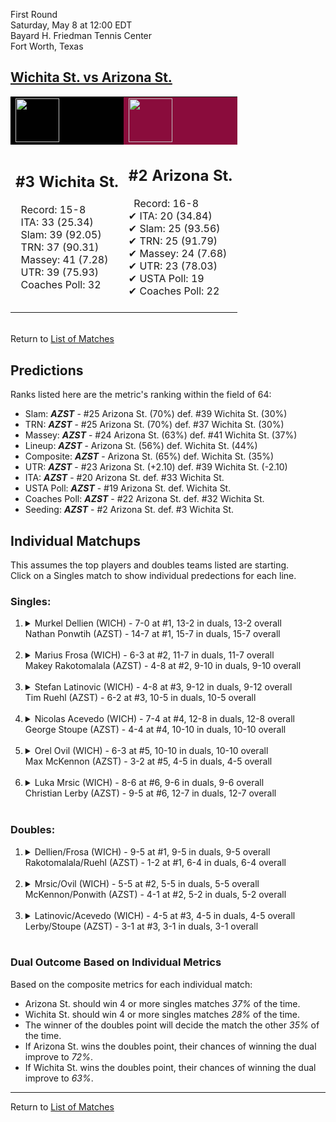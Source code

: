 First Round  
Saturday, May 8 at 12:00 EDT  
Bayard H. Friedman Tennis Center  
Fort Worth, Texas  
## [Wichita St. vs Arizona St.](https://www.ncaa.com/game/5833395)  

<table><tr style="background-color: #d9d9d9 !important"><td style="background-color: #010101 !important"><img src="https://www.ncaa.com/sites/default/files/images/logos/schools/w/wichita-st.70.png" width="70" height="70" /></td><td style="background-color: #8A0C3C !important"><img src="https://www.ncaa.com/sites/default/files/images/logos/schools/a/arizona-st.70.png" width="70" height="70" /></td></tr><tr>
<td>  

<h2>#3 Wichita St.</h2>  
&nbsp; Record: 15-8<br>  
&nbsp; ITA: 33 (25.34)<br>  
&nbsp; Slam: 39 (92.05)<br>  
&nbsp; TRN: 37 (90.31)<br>  
&nbsp; Massey: 41 (7.28)<br>  
&nbsp; UTR: 39 (75.93)<br>  
&nbsp; Coaches Poll: 32<br>  
<br>  

</td>
<td>  

<h2>#2 Arizona St.</h2>  
&nbsp; Record: 16-8<br>  
&#10004; ITA: 20 (34.84)<br>  
&#10004; Slam: 25 (93.56)<br>  
&#10004; TRN: 25 (91.79)<br>  
&#10004; Massey: 24 (7.68)<br>  
&#10004; UTR: 23 (78.03)<br>  
&#10004; USTA Poll: 19<br>  
&#10004; Coaches Poll: 22<br>  
<br>  

</td>
</tr></table>  


<br>Return to [List of Matches](../index.md)  

## Predictions  

Ranks listed here are the metric's ranking within the field of 64:  
- Slam: ***AZST*** - #25 Arizona St. (70%) def. #39 Wichita St. (30%)  
- TRN: ***AZST*** - #25 Arizona St. (70%) def. #37 Wichita St. (30%)  
- Massey: ***AZST*** - #24 Arizona St. (63%) def. #41 Wichita St. (37%)  
- Lineup: ***AZST*** - Arizona St. (56%) def. Wichita St. (44%)  
- Composite: ***AZST*** - Arizona St. (65%) def. Wichita St. (35%)  
- UTR: ***AZST*** - #23 Arizona St. (+2.10) def. #39 Wichita St. (-2.10)  
- ITA: ***AZST*** - #20 Arizona St. def. #33 Wichita St.  
- USTA Poll: ***AZST*** - #19 Arizona St. def. Wichita St.  
- Coaches Poll: ***AZST*** - #22 Arizona St. def. #32 Wichita St.  
- Seeding: ***AZST*** - #2 Arizona St. def. #3 Wichita St.  

## Individual Matchups  
This assumes the top players and doubles teams listed are starting.  
Click on a Singles match to show individual predections for each line.  

### Singles:  

<ol>
<li><details>
<summary markdown="span">Murkel Dellien (WICH) - 7-0 at #1, 13-2 in duals, 13-2 overall<br>Nathan Ponwtih (AZST) - 14-7 at #1, 15-7 in duals, 15-7 overall</summary>
<h4>Predictions</h4><ul>
<li>Slam: <b><i>AZST</i></b> - Ponwtih (68%) def. Dellien (32%)</li>  
<li>TRN: <b><i>AZST</i></b> - Ponwtih (59%) def. Dellien (41%)</li>  
<li>Massey: <b><i>WICH</i></b> - Dellien (52%) def. Ponwtih (48%)</li>  
<li>UTR: <b><i>WICH</i></b> - Dellien (56%) def. Ponwtih (44%)</li>  
<li>Composite: <b><i>AZST</i></b> - Ponwtih (55%) def. Dellien (45%)</li>  
<li>ITA: <b><i>WICH</i></b> - Dellien (19.99) def. Ponwtih (8.02)</li>  
</ul>
</details>&nbsp;</li>
<li><details>
<summary markdown="span">Marius Frosa (WICH) - 6-3 at #2, 11-7 in duals, 11-7 overall<br>Makey Rakotomalala (AZST) - 4-8 at #2, 9-10 in duals, 9-10 overall</summary>
<h4>Predictions</h4><ul>
<li>Slam: <b><i>WICH</i></b> - Frosa (100%) def. Rakotomalala (0%)</li>  
<li>TRN: <b><i>WICH</i></b> - Frosa (100%) def. Rakotomalala (0%)</li>  
<li>Massey: <b><i>AZST</i></b> - Rakotomalala (67%) def. Frosa (33%)</li>  
<li>UTR: <b><i>WICH</i></b> - Frosa (100%) def. Rakotomalala (0%)</li>  
<li>Composite: <b><i>WICH</i></b> - Frosa (83%) def. Rakotomalala (17%)</li>  
<li>ITA: <b><i>WICH</i></b> - Frosa (2.75) def. Rakotomalala (0.00)</li>  
</ul>
</details>&nbsp;</li>
<li><details>
<summary markdown="span">Stefan Latinovic (WICH) - 4-8 at #3, 9-12 in duals, 9-12 overall<br>Tim Ruehl (AZST) - 6-2 at #3, 10-5 in duals, 10-5 overall</summary>
<h4>Predictions</h4><ul>
<li>Slam: <b><i>AZST</i></b> - Ruehl (80%) def. Latinovic (20%)</li>  
<li>TRN: <b><i>AZST</i></b> - Ruehl (84%) def. Latinovic (16%)</li>  
<li>Massey: <b><i>AZST</i></b> - Ruehl (87%) def. Latinovic (13%)</li>  
<li>UTR: <b><i>AZST</i></b> - Ruehl (88%) def. Latinovic (12%)</li>  
<li>Composite: <b><i>AZST</i></b> - Ruehl (85%) def. Latinovic (15%)</li>  
<li>ITA: <b><i>AZST</i></b> - Ruehl (2.65) def. Latinovic (1.52)</li>  
</ul>
</details>&nbsp;</li>
<li><details>
<summary markdown="span">Nicolas Acevedo (WICH) - 7-4 at #4, 12-8 in duals, 12-8 overall<br>George Stoupe (AZST) - 4-4 at #4, 10-10 in duals, 10-10 overall</summary>
<h4>Predictions</h4><ul>
<li>Slam: <b><i>WICH</i></b> - Acevedo (63%) def. Stoupe (37%)</li>  
<li>TRN: <b><i>WICH</i></b> - Acevedo (62%) def. Stoupe (38%)</li>  
<li>Massey: <b><i>WICH</i></b> - Acevedo (72%) def. Stoupe (28%)</li>  
<li>UTR: <b><i>WICH</i></b> - Acevedo (64%) def. Stoupe (36%)</li>  
<li>Composite: <b><i>WICH</i></b> - Acevedo (64%) def. Stoupe (36%)</li>  
<li>ITA: <b><i>WICH</i></b> - Acevedo (1.90) def. Stoupe (1.41)</li>  
</ul>
</details>&nbsp;</li>
<li><details>
<summary markdown="span">Orel Ovil (WICH) - 6-3 at #5, 10-10 in duals, 10-10 overall<br>Max McKennon (AZST) - 3-2 at #5, 4-5 in duals, 4-5 overall</summary>
<h4>Predictions</h4><ul>
<li>Slam: <b><i>WICH</i></b> - Ovil (56%) def. McKennon (44%)</li>  
<li>TRN: <b><i>AZST</i></b> - McKennon (55%) def. Ovil (45%)</li>  
<li>Massey: <b><i>AZST</i></b> - McKennon (62%) def. Ovil (38%)</li>  
<li>UTR: <b><i>AZST</i></b> - McKennon (85%) def. Ovil (15%)</li>  
<li>Composite: <b><i>AZST</i></b> - McKennon (61%) def. Ovil (39%)</li>  
<li>ITA: <b><i>WICH</i></b> - Ovil (1.40) def. McKennon (0.00)</li>  
</ul>
</details>&nbsp;</li>
<li><details>
<summary markdown="span">Luka Mrsic (WICH) - 8-6 at #6, 9-6 in duals, 9-6 overall<br>Christian Lerby (AZST) - 9-5 at #6, 12-7 in duals, 12-7 overall</summary>
<h4>Predictions</h4><ul>
<li>Slam: <b><i>AZST</i></b> - Lerby (53%) def. Mrsic (47%)</li>  
<li>TRN: <b><i>AZST</i></b> - Lerby (56%) def. Mrsic (44%)</li>  
<li>Massey: <b><i>AZST</i></b> - Lerby (56%) def. Mrsic (44%)</li>  
<li>UTR: <b><i>AZST</i></b> - Lerby (67%) def. Mrsic (33%)</li>  
<li>Composite: <b><i>AZST</i></b> - Lerby (58%) def. Mrsic (42%)</li>  
<li>ITA: <b><i>WICH</i></b> - Mrsic (1.93) def. Lerby (1.82)</li>  
</ul>
</details>&nbsp;</li>
</ol>

### Doubles:  

<ol>
<li><details>
<summary markdown="span">Dellien/Frosa (WICH) - 9-5 at #1, 9-5 in duals, 9-5 overall<br>Rakotomalala/Ruehl (AZST) - 1-2 at #1, 6-4 in duals, 6-4 overall</summary>
<br>Sorry, we don't have any metrics for this match
</details>&nbsp;</li>
<li><details>
<summary markdown="span">Mrsic/Ovil (WICH) - 5-5 at #2, 5-5 in duals, 5-5 overall<br>McKennon/Ponwith (AZST) - 4-1 at #2, 5-2 in duals, 5-2 overall</summary>
<br>Sorry, we don't have any metrics for this match
</details>&nbsp;</li>
<li><details>
<summary markdown="span">Latinovic/Acevedo (WICH) - 4-5 at #3, 4-5 in duals, 4-5 overall<br>Lerby/Stoupe (AZST) - 3-1 at #3, 3-1 in duals, 3-1 overall</summary>
<br>Sorry, we don't have any metrics for this match
</details>&nbsp;</li>
</ol>

### Dual Outcome Based on Individual Metrics  
  
Based on the composite metrics for each individual match:  
- Arizona St. should win 4 or more singles matches _37%_ of the time.  
- Wichita St. should win 4 or more singles matches _28%_ of the time.  
- The winner of the doubles point will decide the match the other _35%_ of the time.  
- If Arizona St. wins the doubles point, their chances of winning the dual improve to _72%_.  
- If Wichita St. wins the doubles point, their chances of winning the dual improve to _63%_.  
  
------

Return to [List of Matches](../index.md)  
